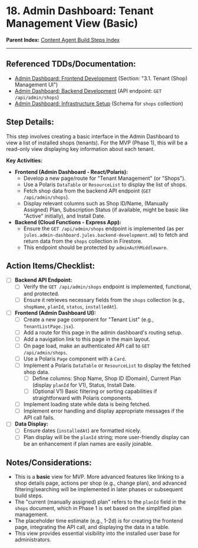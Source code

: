# 18. Admin Dashboard: Tenant Management View (Basic)

**Parent Index:** [Content Agent Build Steps Index](index.md)

---

## Referenced TDDs/Documentation:
*   [Admin Dashboard: Frontend Development](../../jules/admin-dashboard/jules.admin-dashboard-development.md) (Section: "3.1. Tenant (Shop) Management UI")
*   [Admin Dashboard: Backend Development](../../jules/admin-dashboard/jules.backend-development.md) (API endpoint: `GET /api/admin/shops`)
*   [Admin Dashboard: Infrastructure Setup](../../jules/admin-dashboard/jules.infrastructure-setup.md) (Schema for `shops` collection)

## Step Details:
This step involves creating a basic interface in the Admin Dashboard to view a list of installed shops (tenants). For the MVP (Phase 1), this will be a read-only view displaying key information about each tenant.

**Key Activities:**
*   **Frontend (Admin Dashboard - React/Polaris):**
    *   Develop a new page/route for "Tenant Management" (or "Shops").
    *   Use a Polaris `DataTable` or `ResourceList` to display the list of shops.
    *   Fetch shop data from the backend API endpoint (`GET /api/admin/shops`).
    *   Display relevant columns such as Shop ID/Name, (Manually Assigned) Plan, Subscription Status (if available, might be basic like "Active" initially), and Install Date.
*   **Backend (Cloud Functions - Express App):**
    *   Ensure the `GET /api/admin/shops` endpoint is implemented (as per `jules.admin-dashboard.jules.backend-development.md`) to fetch and return data from the `shops` collection in Firestore.
    *   This endpoint should be protected by `adminAuthMiddleware`.

## Action Items/Checklist:
- [ ] **Backend API Endpoint:**
    - [ ] Verify the `GET /api/admin/shops` endpoint is implemented, functional, and protected.
    - [ ] Ensure it retrieves necessary fields from the `shops` collection (e.g., `shopName`, `planId`, `status`, `installedAt`).
- [ ] **Frontend (Admin Dashboard UI):**
    - [ ] Create a new page component for "Tenant List" (e.g., `TenantListPage.jsx`).
    - [ ] Add a route for this page in the admin dashboard's routing setup.
    - [ ] Add a navigation link to this page in the main layout.
    - [ ] On page load, make an authenticated API call to `GET /api/admin/shops`.
    - [ ] Use a Polaris `Page` component with a `Card`.
    - [ ] Implement a Polaris `DataTable` or `ResourceList` to display the fetched shop data.
        - [ ] Define columns: Shop Name, Shop ID (Domain), Current Plan (display `planId` for V1), Status, Install Date.
        - [ ] (Optional V1) Basic filtering or sorting capabilities if straightforward with Polaris components.
    - [ ] Implement loading state while data is being fetched.
    - [ ] Implement error handling and display appropriate messages if the API call fails.
- [ ] **Data Display:**
    - [ ] Ensure dates (`installedAt`) are formatted nicely.
    - [ ] Plan display will be the `planId` string; more user-friendly display can be an enhancement if plan names are easily joinable.

## Notes/Considerations:
*   This is a **basic** view for MVP. More advanced features like linking to a shop details page, actions per shop (e.g., change plan), and advanced filtering/searching will be implemented in later phases or subsequent build steps.
*   The "current (manually assigned) plan" refers to the `planId` field in the `shops` document, which in Phase 1 is set based on the simplified plan management.
*   The placeholder time estimate (e.g., 1-2d) is for creating the frontend page, integrating the API call, and displaying the data in a table.
*   This view provides essential visibility into the installed user base for administrators.

